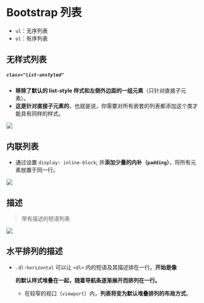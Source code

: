 # Bootstrap 列表

* `ul`：无序列表
* `ol`：有序列表

## 无样式列表

##### `class="list-unstyled"`
* **移除了默认的 list-style 样式和左侧外边距的一组元素**（只针对直接子元素）。
* **这是针对直接子元素的**，也就是说，你需要对所有嵌套的列表都添加这个类才能具有同样的样式。

![](https://i.imgur.com/Eld1q6J.png)

## 内联列表

* 通过设置 `display: inline-block`; 并**添加少量的内补（`padding`）**，将所有元素放置于同一行。

![](https://i.imgur.com/ngLsGC4.png)

## 描述

> 带有描述的短语列表

![](https://i.imgur.com/Y7nv0UJ.png)

## 水平排列的描述

* `.dl-horizontal` 可以让 `<dl>` 内的短语及其描述排在一行。**开始是像 <dl> 的默认样式堆叠在一起，随着导航条逐渐展开而排列在一行。**
	* 在较窄的视口（`viewport`）内，**列表将变为默认堆叠排列的布局方式**。